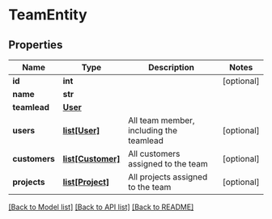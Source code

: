 # TeamEntity

## Properties
Name | Type | Description | Notes
------------ | ------------- | ------------- | -------------
**id** | **int** |  | [optional] 
**name** | **str** |  | 
**teamlead** | [**User**](User.md) |  | 
**users** | [**list[User]**](User.md) | All team member, including the teamlead | [optional] 
**customers** | [**list[Customer]**](Customer.md) | All customers assigned to the team | [optional] 
**projects** | [**list[Project]**](Project.md) | All projects assigned to the team | [optional] 

[[Back to Model list]](../README.md#documentation-for-models) [[Back to API list]](../README.md#documentation-for-api-endpoints) [[Back to README]](../README.md)


